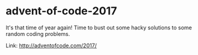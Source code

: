 # advent-of-code-2017
It's that time of year again! Time to bust out some hacky solutions to some random coding problems.

Link: http://adventofcode.com/2017/
